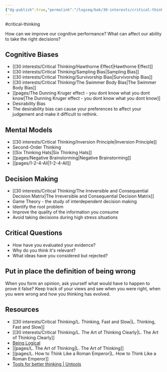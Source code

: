 ```yaml
---
{"dg-publish":true,"permalink":"/logseq/bak/30-interests/critical-thinking/critical-thinking/2022-08-15-t09-02-56-422-z/","dgHomeLink":true,"dgPassFrontmatter":false}
---
```


#critical-thinking

How can we improve our cognitive performance? What can affect our ability to take the right decisions?

## Cognitive Biases
- [[30 interests/Critical Thinking/Hawthorne Effect|Hawthorne Effect]]
- [[30 interests/Critical Thinking/Sampling Bias|Sampling Bias]]
- [[30 interests/Critical Thinking/Survivorship Bias|Survivorship Bias]]
- [[30 interests/Critical Thinking/The Swimmer Body Bias|The Swimmer Body Bias]]
- [[pages/The Dunning Kruger effect - you dont know what you dont know|The Dunning Kruger effect - you dont know what you dont know]]
- Desirability Bias 
- The desirability bias can cause your preferences to affect your judgement and make it difficult to rethink.
## Mental Models
- [[30 interests/Critical Thinking/Inversion Principle|Inversion Principle]]
- Second-Order Thinking
- [[Six Thinking Hats|Six Thinking Hats]]
- [[pages/Negative Brainstorming|Negative Brainstorming]]
- [[pages/1-2-4-All|1-2-4-All]]
## Decision Making
- [[30 interests/Critical Thinking/The Irreversible and Consequential Decision Matrix|The Irreversible and Consequential Decision Matrix]]
- Game Theory - the study of interdependent decision making
- Identify the root problem
- Improve the quality of the information you consume
- Avoid taking decisions during high stress situations
## Critical Questions
- How have you evaluated your evidence?
- Why do you think it's relevant?
- What ideas have you considered but rejected?

## Put in place the definition of being wrong
When you form an opinion, ask yourself what would have to happen to prove it false?
Keep track of your views and see when you were right, when you were wrong and how you thinking has evolved.
## Resources
- [[30 interests/Critical Thinking/L. Thinking, Fast and Slow|L. Thinking, Fast and Slow]]
- [[30 interests/Critical Thinking/L. The Art of Thinking Clearly|L. The Art of Thinking Clearly]]
- [Being Logical](obsidian://open?vault=Highlights&file=highlights%2FBooks%2FBeing%20Logical)
- [[pages/L. The Art of Thinking|L. The Art of Thinking]]
- [[pages/L. How to Think Like a Roman Emperor|L. How to Think Like a Roman Emperor]]
- [Tools for better thinking | Untools](https://untools.co)
